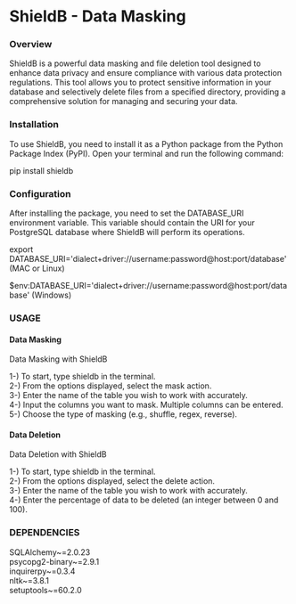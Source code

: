 ﻿# ShieldB - Data Masking

### Overview

ShieldB is a powerful data masking and file deletion tool designed to enhance data privacy and ensure compliance with various data protection regulations. This tool allows you to protect sensitive information in your database and selectively delete files from a specified directory, providing a comprehensive solution for managing and securing your data.


### Installation

To use ShieldB, you need to install it as a Python package from the Python Package Index (PyPI). Open your terminal and run the following command:


pip install shieldb

### Configuration

After installing the package, you need to set the DATABASE_URI environment variable. This variable should contain the URI for your PostgreSQL database where ShieldB will perform its operations.

export DATABASE_URI='dialect+driver://username:password@host:port/database' (MAC or Linux)

$env:DATABASE_URI='dialect+driver://username:password@host:port/database' (Windows)

### USAGE

#### Data Masking

Data Masking with ShieldB

1-) To start, type shieldb in the terminal.<br>
2-) From the options displayed, select the mask action.<br>
3-) Enter the name of the table you wish to work with accurately.<br>
4-) Input the columns you want to mask. Multiple columns can be entered.<br>
5-) Choose the type of masking (e.g., shuffle, regex, reverse).

#### Data Deletion

Data Deletion with ShieldB

1-) To start, type shieldb in the terminal.<br>
2-) From the options displayed, select the delete action.<br>
3-) Enter the name of the table you wish to work with accurately.<br>
4-) Enter the percentage of data to be deleted (an integer between 0 and 100).

### DEPENDENCIES


SQLAlchemy~=2.0.23<br>
psycopg2-binary~=2.9.1<br>
inquirerpy~=0.3.4<br>
nltk~=3.8.1<br>
setuptools~=60.2.0
